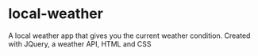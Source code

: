 # local-weather
A local weather app that gives you the current weather condition. Created with JQuery, a weather API, HTML and CSS
